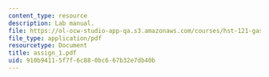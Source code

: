 ```yaml
---
content_type: resource
description: Lab manual.
file: https://ol-ocw-studio-app-qa.s3.amazonaws.com/courses/hst-121-gastroenterology-fall-2005/910b94115f7f6c880bc667b32e7db40b_assign_1.pdf
file_type: application/pdf
resourcetype: Document
title: assign_1.pdf
uid: 910b9411-5f7f-6c88-0bc6-67b32e7db40b
---
```

